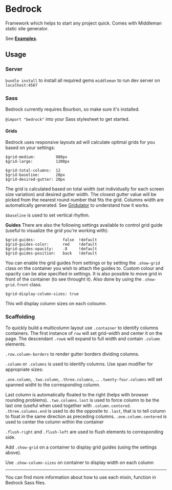 Bedrock
=======

Framework which helps to start any project quick. Comes with Middleman static site generator.

See [**Examples**](http://tyom.github.com/bedrock/).

Usage
-----

### Server

`bundle install` to install all required gems
`middleman` to run dev server on `localhost:4567`

### Sass

Bedrock currently requires Bourbon, so make sure it's installed.

`@import "bedrock"` into your Sass stylesheet to get started.

#### Grids

Bedrock uses responsive layouts ad will calculate optimal grids for you based on your settings:

    $grid-medium:         980px
    $grid-large:          1200px

    $grid-total-columns:  12
    $grid-baseline:       20px
    $grid-desired-gutter: 20px

The grid is calculated based on total width (set individually for each screen size variation) and desired gutter width.
The closest gutter value will be picked from the nearest round number that fits the grid. Columns width are automatically generated.
See [Gridulator](http://gridulator.com/) to understand how it works.

`$baseline` is used to set vertical rhythm.

**Guides**
There are also the following settings available to control grid guide (useful to visualize the grid you're working with):

    $grid-guides:            false  !default
    $grid-guides-color:      red    !default
    $grid-guides-opacity:    .8     !default
    $grid-guides-position:   back   !default

You can enable the grid guides from settings or by setting the `.show-grid` class on the container you wish to attach the guides to.
Custom colour and opacity can be alse specified in settings. It is also possible to move grid in front of the container (to see throught it). Also done by using the `.show-grid.front` class.

    $grid-display-column-sizes: true

This will display column sizes on each coloumn.

### Scaffolding

To quickly build a multicolumn layout use `.container` to identify columns containers. The first instance of `row` will set grid-width and center it on the page. The descendant `.row`s will expand to full width and contain `.column` elements.

`.row.column-borders` to render gutter borders dividing columns.

`.column` or `.columns` is used to identify columns. Use span modifier for appropriate sizes:

`.one.column`, `.two.column`, `.three.columns`, ... `.twenty-four.columns` will set spanned widht to the corresponding column.

Last column is automatically floated to the right (helps with browser rounding problems).
`.two.columns.last` is used to force column to be the last one (useful when used together with `.column.centered`.
`.three.columns.end` is used to do the opposite to `.last`, that is to tell column to float in the same direction as preceding columns.
`.one.column.centered` is used to center the column within the container

`.flush-right` and `.flush-left` are used to flush elements to corresponding side.

Add `.show-grid` on a container to display grid guides (using the settings above).

Use `.show-column-sizes` on container to display width on each column

---

You can find more information about how to use each mixin, function in Bedrock Sass files.
